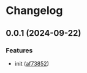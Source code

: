 # Changelog

## 0.0.1 (2024-09-22)


### Features

* init ([af73852](https://github.com/phi-ag/argon2/commit/af73852e5990d77481d083e7be31bba6e0a1b924))
